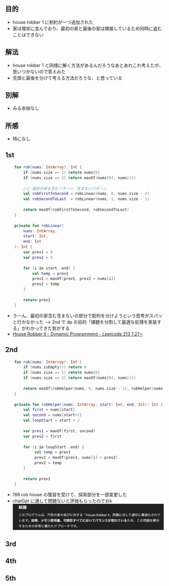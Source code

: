 ## 目的
- house robber 1 に制約が一つ追加された
- 家は環状に並んでおり、最初の家と最後の家は隣接しているため同時に盗むことはできない

## 解法
- house robber 1 と同様に解く方法があるんだろうなあとあれこれ考えたが、思いつかないので答えみた
- 先頭と最後を分けて考える方法だろうな、と思っている

## 別解
- みる余裕なし

## 所感
- 特になし

## 1st
```kotlin
    fun rob(nums: IntArray): Int {
        if (nums.size == 1) return nums[0]
        if (nums.size == 2) return maxOf(nums[0], nums[1])

        /// 最初の家を含むパターン、含まないパターン
        val robFirstToSecond = robLinear(nums, 0, nums.size - 2)
        val robSecondToLast  = robLinear(nums, 1, nums.size - 1)

        return maxOf(robFirstToSecond, robSecondToLast)
    }

    private fun robLinear(
        nums: IntArray,
        start: Int,
        end: Int
    ): Int {
        var prev1 = 0
        var prev2 = 0
        
        for (i in start..end) {
            val temp = prev1
            prev1 = maxOf(prev1, prev2 + nums[i])
            prev2 = temp
        }

        return prev1
    }
```
- うーん、最初の家含む含まないの部分で配列を分けようという思考がスパッと行かなかった --> 2nd で dp の目的「課題を分割して最適な処理を実装する」がわかってきた気がする
- [House Robber II - Dynamic Programming - Leetcode 213 1:27~
](https://www.youtube.com/watch?v=rWAJCfYYOvM&t=87s) 

## 2nd
```kotlin
    fun rob(nums: IntArray): Int {
        if (nums.isEmpty()) return 0
        if (nums.size == 1) return nums[0]
        if (nums.size == 2) return maxOf(nums[0], nums[1])

        return maxOf(robHelper(nums, 0, nums.size - 2), robHelper(nums, 1, nums.size - 1))
    }

    private fun robHelper(nums: IntArray, start: Int, end: Int): Int {
        val first = nums[start]
        val second = nums[start+1]
        val loopStart = start + 2

        var prev1 = maxOf(first, second)
        var prev2 = first

        for (i in loopStart..end) {
             val temp = prev1
             prev1 = maxOf(prev1, nums[i] + prev2)
             prev2 = temp
        }

        return prev1
    }
```
- 198 rob house の復習を受けて、探索部分を一部変更した
- chatGpt に通して問題ないと評価もらったのでおk
 ![alt text](image.png)

## 3rd

## 4th

## 5th
